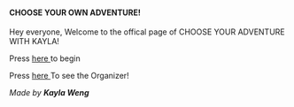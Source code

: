 <h4> CHOOSE YOUR OWN ADVENTURE! <br> </h4> 

<p4> Hey everyone, Welcome to the offical page of CHOOSE YOUR ADVENTURE WITH KAYLA! </p4>

<p> Press <a href=""> here </a> to begin <p>
<p> Press <a href="Cyoa(1).png"> here </a> To see the Organizer! <p>
<p> <i> Made by <b> Kayla Weng </b> </p>